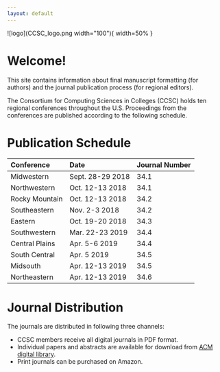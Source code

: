 ```yaml
---
layout: default
---
```

![logo](CCSC_logo.png width="100"){ width=50% }

# Welcome!
This site contains information about final manuscript formatting (for authors)
and the journal publication process (for regional editors).

The Consortium for Computing Sciences in Colleges (CCSC) holds ten regional conferences throughout the U.S. Proceedings from the conferences are published according to the following schedule.

# Publication Schedule

| Conference | Date | Journal Number |
|:-------------|:------------------|:------|
| Midwestern | Sept. 28-29 2018 | 34.1 |
| Northwestern | Oct. 12-13 2018   | 34.1 |
| Rocky Mountain | Oct. 12-13 2018 | 34.2 |
| Southeastern | Nov. 2-3 2018 | 34.2 |
| Eastern | Oct. 19-20 2018 | 34.3 |
| Southwestern | Mar. 22-23 2019 | 34.4 |
| Central Plains | Apr. 5-6 2019 | 34.4 |
| South Central | Apr. 5 2019 | 34.5 |
| Midsouth | Apr. 12-13 2019 | 34.5 |
| Northeastern | Apr. 12-13 2019 | 34.6 |

# Journal Distribution

The journals are distributed in following three channels:
- CCSC members receive all digital journals in PDF format.
- Individual papers and abstracts are available for download from
[ACM digital library](https://dl.acm.org/citation.cfm?id=J420&picked=prox).
- Print journals can be purchased on Amazon.
